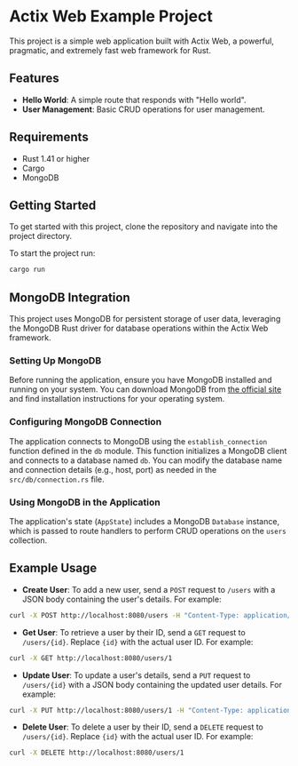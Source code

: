 # Actix Web Example Project

This project is a simple web application built with Actix Web, a powerful, pragmatic, and extremely fast web framework for Rust.

## Features

- **Hello World**: A simple route that responds with "Hello world".
- **User Management**: Basic CRUD operations for user management.

## Requirements

- Rust 1.41 or higher
- Cargo
- MongoDB

## Getting Started

To get started with this project, clone the repository and navigate into the project directory.

To start the project run:
```bash
cargo run
```

## MongoDB Integration

This project uses MongoDB for persistent storage of user data, leveraging the MongoDB Rust driver for database operations within the Actix Web framework.

### Setting Up MongoDB

Before running the application, ensure you have MongoDB installed and running on your system. You can download MongoDB from [the official site](https://www.mongodb.com/try/download/community) and find installation instructions for your operating system.

### Configuring MongoDB Connection

The application connects to MongoDB using the `establish_connection` function defined in the `db` module. This function initializes a MongoDB client and connects to a database named `db`. You can modify the database name and connection details (e.g., host, port) as needed in the `src/db/connection.rs` file.

### Using MongoDB in the Application

The application's state (`AppState`) includes a MongoDB `Database` instance, which is passed to route handlers to perform CRUD operations on the `users` collection.

## Example Usage

- **Create User**: To add a new user, send a `POST` request to `/users` with a JSON body containing the user's details. For example:

```bash
curl -X POST http://localhost:8080/users -H "Content-Type: application/json" -d '{"id": 1, "name": "John Doe", "email": "john@example.com"}'
```

- **Get User**: To retrieve a user by their ID, send a `GET` request to `/users/{id}`. Replace `{id}` with the actual user ID. For example:

```bash
curl -X GET http://localhost:8080/users/1
```

- **Update User**: To update a user's details, send a `PUT` request to `/users/{id}` with a JSON body containing the updated user details. For example:

```bash
curl -X PUT http://localhost:8080/users/1 -H "Content-Type: application/json" -d '{"name": "Jane Doe", "email": "jane@example.com"}'
```

- **Delete User**: To delete a user by their ID, send a `DELETE` request to `/users/{id}`. Replace `{id}` with the actual user ID. For example:

```bash
curl -X DELETE http://localhost:8080/users/1
```
